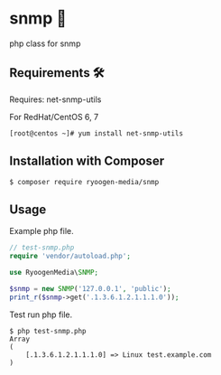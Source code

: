 # snmp 🛜
php class for snmp 

Requirements 🛠️
------------

Requires: net-snmp-utils

For RedHat/CentOS 6, 7

```shell
[root@centos ~]# yum install net-snmp-utils
```

Installation with Composer
--------------------------

```shell
$ composer require ryoogen-media/snmp
```

Usage
-----

Example php file.

```php
// test-snmp.php
require 'vendor/autoload.php';

use RyoogenMedia\SNMP;

$snmp = new SNMP('127.0.0.1', 'public');
print_r($snmp->get('.1.3.6.1.2.1.1.1.0'));
```

Test run php file.

```shell
$ php test-snmp.php
Array
(
    [.1.3.6.1.2.1.1.1.0] => Linux test.example.com
)
```
